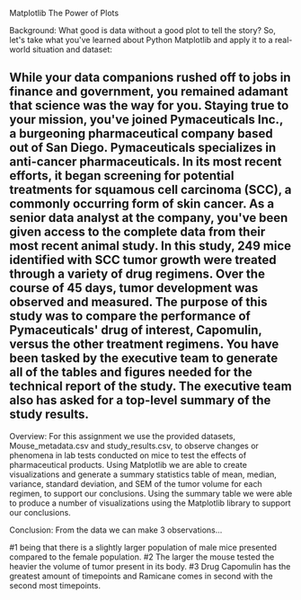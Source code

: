 Matplotlib The Power of Plots

Background: 
What good is data without a good plot to tell the story?
So, let's take what you've learned about Python Matplotlib and apply it to a real-world situation and dataset:

While your data companions rushed off to jobs in finance and government, you remained adamant that science was the way for you. Staying true to your mission, you've joined Pymaceuticals Inc., a burgeoning pharmaceutical company based out of San Diego. Pymaceuticals specializes in anti-cancer pharmaceuticals. In its most recent efforts, it began screening for potential treatments for squamous cell carcinoma (SCC), a commonly occurring form of skin cancer.
As a senior data analyst at the company, you've been given access to the complete data from their most recent animal study. In this study, 249 mice identified with SCC tumor growth were treated through a variety of drug regimens. Over the course of 45 days, tumor development was observed and measured. The purpose of this study was to compare the performance of Pymaceuticals' drug of interest, Capomulin, versus the other treatment regimens. You have been tasked by the executive team to generate all of the tables and figures needed for the technical report of the study. The executive team also has asked for a top-level summary of the study results.
-------------------------------------------------------------------------------------------------------------------------------------------------------------------------------
Overview:
For this assignment we use the provided datasets, Mouse_metadata.csv and study_results.csv, to observe changes or phenomena in lab tests conducted on mice to test the effects of pharmaceutical products. Using Matplotlib we are able to create visualizations and generate a summary statistics table of mean, median, variance, standard deviation, and SEM of the tumor volume for each regimen, to support our conclusions. Using the summary table we were able to produce a number of visualizations using the Matplotlib library to support our conclusions.


Conclusion: 
From the data we can make 3 observations... 

#1 being that there is a slightly larger population of male mice presented compared to the female population. 
#2 The larger the mouse tested the heavier the volume of tumor present in its body. 
#3 Drug Capomulin has the greatest amount of timepoints and Ramicane comes in second with the second most timepoints.

